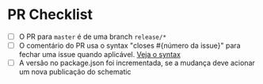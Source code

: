 # PR Checklist
- [ ] O PR para `master` é de uma branch `release/*`
- [ ] O comentário do PR usa o syntax "closes #{número da issue}" para fechar uma issue quando aplicável. [Veja o syntax](https://docs.github.com/en/github/managing-your-work-on-github/linking-a-pull-request-to-an-issue#linking-a-pull-request-to-an-issue-using-a-keyword)
- [ ] A versão no package.json foi incrementada, se a mudança deve acionar um nova publicação do schematic
